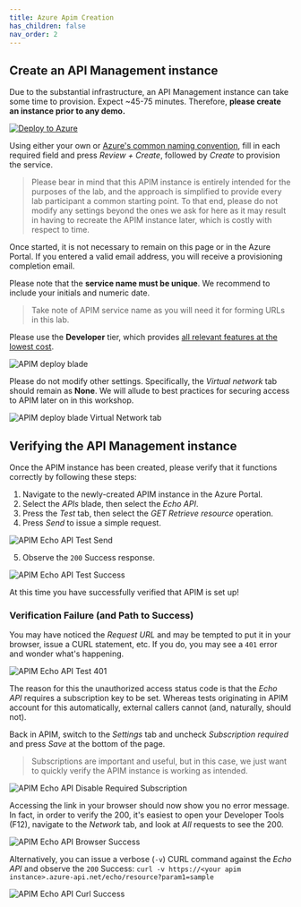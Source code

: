 ```yaml
---
title: Azure Apim Creation
has_children: false
nav_order: 2
---
```



## Create an API Management instance

Due to the substantial infrastructure, an API Management instance can take some time to provision. Expect ~45-75 minutes. Therefore, **please create an instance prior to any demo.**

[![Deploy to Azure](https://aka.ms/deploytoazurebutton)](https://portal.azure.com/#create/Microsoft.ApiManagement)

Using either your own or [Azure's common naming convention](https://docs.microsoft.com/en-us/azure/cloud-adoption-framework/ready/azure-best-practices/resource-naming), fill in each required field and press *Review + Create*, followed by *Create* to provision the service. 

> Please bear in mind that this APIM instance is entirely intended for the purposes of the lab, and the approach is simplified to provide every lab participant a common starting point. To that end, please do not modify any settings beyond the ones we ask for here as it may result in having to recreate the APIM instance later, which is costly with respect to time.

Once started, it is not necessary to remain on this page or in the Azure Portal. If you entered a valid email address, you will receive a provisioning completion email.

Please note that the **service name must be unique**. We recommend to include your initials and numeric date.

> Take note of APIM service name as you will need it for forming URLs in this lab.

Please use the **Developer** tier, which provides [all relevant features at the lowest cost](https://azure.microsoft.com/en-us/pricing/details/api-management/#pricing). 

![APIM deploy blade](../../assets/images/apim-deploy-blade.png)

Please do not modify other settings. Specifically, the *Virtual network* tab should remain as **None**. We will allude to best practices for securing access to APIM later on in this workshop.

![APIM deploy blade Virtual Network tab](../../assets/images/apim-deploy-blade-vnet.png)

## Verifying the API Management instance

Once the APIM instance has been created, please verify that it functions correctly by following these steps:

1) Navigate to the newly-created APIM instance in the Azure Portal.  
2) Select the *APIs* blade, then select the *Echo API*.   
3) Press the *Test* tab, then select the *GET Retrieve resource* operation.  
4) Press *Send* to issue a simple request.  

  ![APIM Echo API Test Send](../../assets/images/apim-echo-api-test-1.png)

5) Observe the `200` Success response.  

  ![APIM Echo API Test Success](../../assets/images/apim-echo-api-test-2.png)

At this time you have successfully verified that APIM is set up!

### Verification Failure (and Path to Success)

You may have noticed the *Request URL* and may be tempted to put it in your browser, issue a CURL statement, etc. If you do, you may see a `401` error and wonder what's happening.

![APIM Echo API Test 401](../../assets/images/apim-echo-api-test-3.png)

The reason for this the unauthorized access status code is that the *Echo API* requires a subscription key to be set. Whereas tests originating in APIM account for this automatically, external callers cannot (and, naturally, should not).

Back in APIM, switch to the *Settings* tab and uncheck *Subscription required* and press *Save* at the bottom of the page.

> Subscriptions are important and useful, but in this case, we just want to quickly verify the APIM instance is working as intended.

![APIM Echo API Disable Required Subscription](../../assets/images/apim-echo-api-test-4.png)

Accessing the link in your browser should now show you no error message. In fact, in order to verify the 200, it's easiest to open your Developer Tools (F12), navigate to the *Network* tab, and look at *All* requests to see the 200.

![APIM Echo API Browser Success](../../assets/images/apim-echo-api-test-5.png)

Alternatively, you can issue a verbose (`-v`) CURL command against the *Echo API* and observe the `200` Success: `curl -v https://<your apim instance>.azure-api.net/echo/resource?param1=sample`

![APIM Echo API Curl Success](../../assets/images/apim-echo-api-test-6.png)